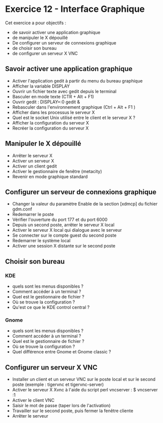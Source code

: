 # Exercice 12 - Interface Graphique

Cet exercice a pour objectifs : 
* de savoir activer une application graphique
* de manipuler le X dépouillé
* De configurer un serveur de connexions graphique
* de choisir son bureau
* de configurer un serveur X VNC

## Savoir activer une application graphique

* Activer l'application gedit à partir du menu du bureau graphique
* Afficher la variable DISPLAY 
* Ouvrir un fichier texte avec gedit depuis le terminal
* Basculer en mode texte (CTR + Alt + F1)
* Ouvrir gedit : DISPLAY=:0 gedit & 
* Rebasculer dans l'environnement graphique (Ctrl + Alt + F1 )
* Afficher dans les processus le serveur X 
* Quel est le socket Unix utilisé entre le client et le serveur X ?
* Afficher la configuration du serveur X
* Recréer la configuration du serveur X


## Manipuler le X dépouillé

* Arrêter le serveur X
* Activer un serveur X 
* Activer un client gedit 
* Activer le gestionnaire de fenêtre (metacity)
* Revenir en mode graphique standard 

## Configurer un serveur de connexions graphique

* Changer la valeur du paramètre Enable de la section [xdmcp] du fichier gdm.conf
* Redemarrer le poste
* Vérifier l'ouverture du port 177 et du port 6000
* Depuis un second poste, arrêter le serveur X local
* Activer le serveur X local qui dialogue avec le serveur
* Se connecter sur le compte guest du second poste
* Redemarrer le système local
* Activer une session X distante sur le second poste 

## Choisir son bureau

### KDE 

* quels sont les menus disponibles ?
* Comment accéder à un terminal ?
* Quel est le gestionnaire de fichier ?
* Où se trouve la configuration ?
* Qu'est ce que le KDE control central ?

### Gnome

* quels sont les menus disponibles ?
* Comment accéder à un terminal ?
* Quel est le gestionnaire de fichier ?
* Où se trouve la configuration ?
* Quel différence entre Gnome et Gnome classic ?

## Configurer un serveur X VNC

* Installer un client et un serveur VNC sur le poste local et sur le second poste (exemple : tigervnc et tigervnc-server)
* Activer le serveur X Xvnc à l'aide du script perl vncserver : $ vncserver :1 
* Activer le client VNC 
* Saisir le mot de passe (taper lors de l'activation)
* Travailler sur le second poste, puis fermer la fenêtre cliente
* Arrêter le serveur